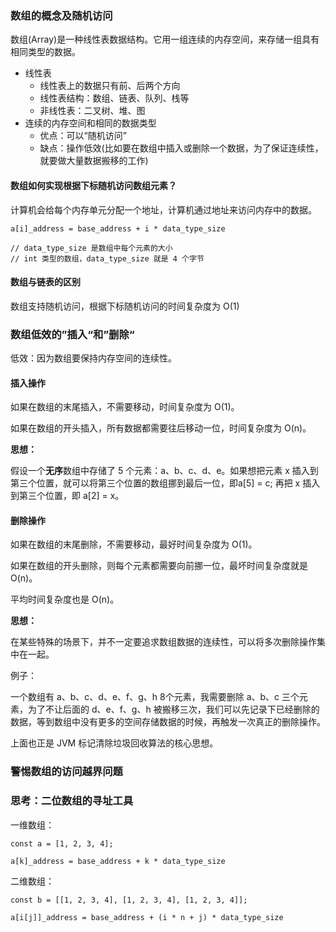 ### 数组的概念及随机访问

数组(Array)是一种线性表数据结构。它用一组连续的内存空间，来存储一组具有相同类型的数据。

+ 线性表
    - 线性表上的数据只有前、后两个方向
    - 线性表结构：数组、链表、队列、栈等
    - 非线性表：二叉树、堆、图
+ 连续的内存空间和相同的数据类型
    - 优点：可以“随机访问”
    - 缺点：操作低效(比如要在数组中插入或删除一个数据，为了保证连续性，就要做大量数据搬移的工作)

#### 数组如何实现根据下标随机访问数组元素？

计算机会给每个内存单元分配一个地址，计算机通过地址来访问内存中的数据。

```
a[i]_address = base_address + i * data_type_size

// data_type_size 是数组中每个元素的大小
// int 类型的数组，data_type_size 就是 4 个字节
```

#### 数组与链表的区别

数组支持随机访问，根据下标随机访问的时间复杂度为 O(1)

### 数组低效的”插入“和”删除“

低效：因为数组要保持内存空间的连续性。

#### 插入操作

如果在数组的末尾插入，不需要移动，时间复杂度为 O(1)。

如果在数组的开头插入，所有数据都需要往后移动一位，时间复杂度为 O(n)。

**思想：**

假设一个**无序**数组中存储了 5 个元素：a、b、c、d、e。如果想把元素 x 插入到第三个位置，就可以将第三个位置的数组挪到最后一位，即a[5] = c; 再把 x 插入到第三个位置，即 a[2] = x。

#### 删除操作

如果在数组的末尾删除，不需要移动，最好时间复杂度为 O(1)。

如果在数组的开头删除，则每个元素都需要向前挪一位，最坏时间复杂度就是 O(n)。

平均时间复杂度也是 O(n)。

**思想：**

在某些特殊的场景下，并不一定要追求数组数据的连续性，可以将多次删除操作集中在一起。

例子：

一个数组有 a、b、c、d、e、f、g、h 8个元素，我需要删除 a、b、c 三个元素，为了不让后面的 d、e、f、g、h 被搬移三次，我们可以先记录下已经删除的数据，等到数组中没有更多的空间存储数据的时候，再触发一次真正的删除操作。

上面也正是 JVM 标记清除垃圾回收算法的核心思想。

### 警惕数组的访问越界问题

### 思考：二位数组的寻址工具

一维数组：
```
const a = [1, 2, 3, 4];

a[k]_address = base_address + k * data_type_size
```

二维数组：

```
const b = [[1, 2, 3, 4], [1, 2, 3, 4], [1, 2, 3, 4]];

a[i[j]]_address = base_address + (i * n + j) * data_type_size
```